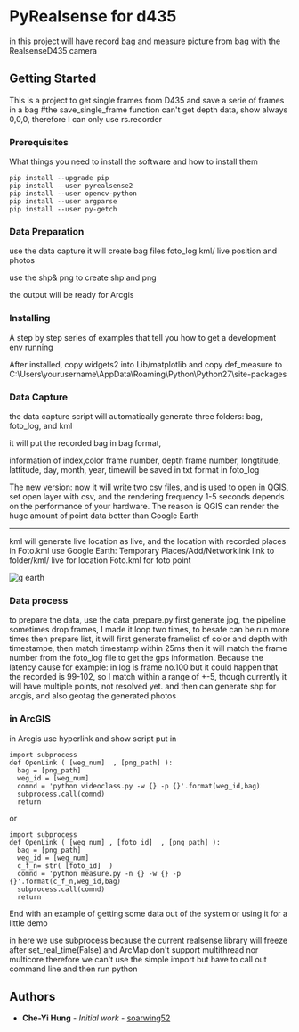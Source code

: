 # PyRealsense for d435

in this project will have record bag and measure picture from bag with the RealsenseD435 camera

## Getting Started

This is a project to get single frames from D435 and save a serie of frames in a bag
#the save_single_frame function can't get depth data, show always 0,0,0, therefore I can only use rs.recorder


### Prerequisites

What things you need to install the software and how to install them

```
pip install --upgrade pip
pip install --user pyrealsense2 
pip install --user opencv-python 
pip install --user argparse
pip install --user py-getch
```
### Data Preparation
use the data capture it will create 
bag files
foto_log
kml/ live position and photos

use the shp& png to create shp and png


the output will be ready for Arcgis


### Installing

A step by step series of examples that tell you how to get a development env running

After installed, copy widgets2 into Lib/matplotlib
and copy def_measure to C:\Users\yourusername\AppData\Roaming\Python\Python27\site-packages



### Data Capture

the data capture script will automatically generate three folders: bag, foto_log, and kml

it will put the recorded bag in bag format, 

information of index,color frame number, depth frame number, longtitude, lattitude, day, month, year, timewill be saved in txt format in foto_log

The new version:
now it will write two csv files, and is used to open in QGIS, set open layer with csv, and the rendering frequency 1-5 seconds 
depends on the performance of your hardware.
The reason is QGIS can render the huge amount of point data better than Google Earth


------------------------------------------------------------------------------------------------------------------
kml will generate live location as live, and the location with recorded places in Foto.kml
use Google Earth: Temporary Places/Add/Networklink link to folder/kml/ live for location Foto.kml for foto point

![g earth](https://github.com/soarwing52/RealsensePython/blob/master/examples/google%20earth.PNG?raw=true)

### Data process

to prepare the data, use the data_prepare.py
first generate jpg, the pipeline sometimes drop frames, I made it loop two times, to besafe can be run more times
then prepare list, it will first generate framelist of color and depth with timestampe, then match timestamp within 25ms
then it will match the frame number from the foto_log file to get the gps information.
Because the latency cause for example: in log is frame no.100 but it could happen that the recorded is 99-102, so I match within a range of +-5, though currently it will have multiple points, not resolved yet.
and then can generate shp for arcgis, and also geotag the generated photos

### in ArcGIS

in Arcgis use hyperlink and show script
put in 

```
import subprocess
def OpenLink ( [weg_num]  , [png_path] ):
  bag = [png_path] 
  weg_id = [weg_num] 
  comnd = 'python videoclass.py -w {} -p {}'.format(weg_id,bag)
  subprocess.call(comnd)
  return
```
or
```
import subprocess
def OpenLink ( [weg_num] , [foto_id]  , [png_path] ):
  bag = [png_path] 
  weg_id = [weg_num] 
  c_f_n= str( [foto_id]  )
  comnd = 'python measure.py -n {} -w {} -p {}'.format(c_f_n,weg_id,bag)
  subprocess.call(comnd)
  return
```
End with an example of getting some data out of the system or using it for a little demo

in here we use subprocess because the current realsense library will freeze after set_real_time(False)
and ArcMap don't support multithread nor multicore
therefore we can't use the simple import but have to call out command line and then run python

## Authors

* **Che-Yi Hung** - *Initial work* - [soarwing52](https://github.com/soarwing52)

